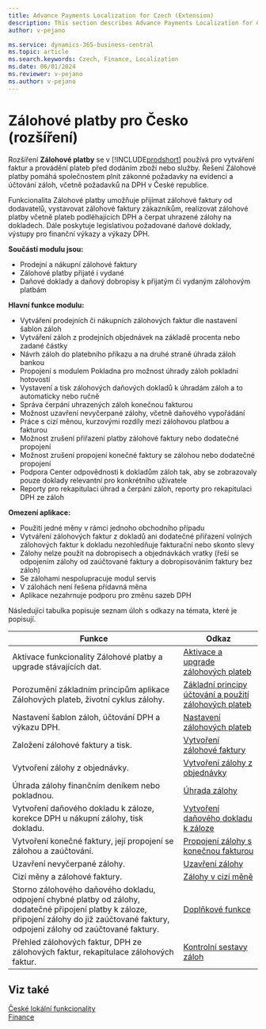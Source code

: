 ```yaml
---
title: Advance Payments Localization for Czech (Extension) 
description: This section describes Advance Payments Localization for Czech extension functionality.
author: v-pejano

ms.service: dynamics-365-business-central
ms.topic: article
ms.search.keywords: Czech, Finance, Localization
ms.date: 06/01/2024
ms.reviewer: v-pejano
ms.author: v-pejano
---
```


# Zálohové platby pro Česko (rozšíření)

Rozšíření **Zálohové platby** se v [!INCLUDE[prodshort](../../includes/prodshort.md)] používá pro vytváření faktur a provádění plateb před dodáním zboží nebo služby. Řešení Zálohové platby pomáhá společnostem plnit zákonné požadavky na evidenci a účtování záloh, včetně požadavků na DPH v České republice.  

Funkcionalita Zálohové platby umožňuje přijímat zálohové faktury od dodavatelů, vystavovat zálohové faktury zákazníkům, realizovat zálohové platby včetně plateb podléhajících DPH a čerpat uhrazené zálohy na dokladech. Dále poskytuje legislativou požadované daňové doklady, výstupy pro finanční výkazy a výkazy DPH.  

**Součástí modulu jsou:**  

- Prodejní a nákupní zálohové faktury
- Zálohové platby přijaté i vydané
- Daňové doklady a daňový dobropisy k přijatým či vydaným zálohovým platbám  

**Hlavní funkce modulu:**  

- Vytváření prodejních či nákupních zálohových faktur dle nastavení šablon záloh
- Vytváření záloh z prodejních objednávek na základě procenta nebo zadané částky
- Návrh záloh do platebního příkazu a na druhé straně úhrada záloh bankou
- Propojení s modulem Pokladna pro možnost úhrady záloh pokladní hotovostí
- Vystavení a tisk zálohových daňových dokladů k úhradám záloh a to automaticky nebo ručně
- Správa čerpání uhrazených záloh konečnou fakturou
- Možnost uzavření nevyčerpané zálohy, včetně daňového vypořádání
- Práce s cizí měnou, kurzovými rozdíly mezi zálohovou platbou a fakturou
- Možnost zrušení přiřazení platby zálohové faktury nebo dodatečné propojení
- Možnost zrušení propojení konečné faktury se zálohou nebo dodatečné propojení
- Podpora Center odpovědnosti k dokladům záloh tak, aby se zobrazovaly pouze doklady relevantní pro konkrétního uživatele
- Reporty pro rekapitulaci úhrad a čerpání záloh, reporty pro rekapitulaci DPH ze záloh  

**Omezení aplikace:**  

- Použití jedné měny v rámci jednoho obchodního případu
- Vytváření zálohových faktur z dokladů ani dodatečné přiřazení volných zálohových faktur k dokladu nezohledňuje fakturační nebo skonto slevy
- Zálohy nelze použít na dobropisech a objednávkách vratky (řeší se odpojením zálohy od zaúčtované faktury a dobropisováním faktury bez záloh)
- Se zálohami nespolupracuje modul servis
- V zálohách není řešena přídavná měna
- Aplikace nezahrnuje podporu pro změnu sazeb DPH  

Následující tabulka popisuje seznam úloh s odkazy na témata, které je popisují.

| Funkce | Odkaz |
| --- | --- |
|Aktivace funkcionality Zálohové platby a upgrade stávajících dat.|[Aktivace a upgrade zálohových plateb](adv-payments-how-to-activate-advance-payments.md)|
|Porozumění základním principům aplikace Zálohových plateb, životní cyklus zálohy. |[Základní principy účtování a použití zálohových plateb](adv-payments-principles.md)|
|Nastavení šablon záloh, účtování DPH a výkazu DPH.|[Nastavení zálohových plateb](adv-payments-how-to-setup-advance-payments.md)|
|Založení zálohové faktury a tisk.|[Vytvoření zálohové faktury](adv-payments-how-to-create-advance-invoice.md)|
|Vytvoření zálohy z objednávky.|[Vytvoření zálohy z objednávky](adv-payments-how-to-create-advance-invoice-from-order.md)|
|Úhrada zálohy finančním deníkem nebo pokladnou.|[Úhrada zálohy](adv-payments-how-to-pay-advance-payment.md)|
|Vytvoření daňového dokladu k záloze, korekce DPH u nákupní zálohy, tisk dokladu.|[Vytvoření daňového dokladu k záloze](adv-payments-how-to-create-tax-document.md)|
|Vytvoření konečné faktury, její propojení se zálohou a zaúčtování.|[Propojení zálohy s konečnou fakturou](adv-payments-how-to-link-invoice.md)|
|Uzavření nevyčerpané zálohy.|[Uzavření zálohy](adv-payments-how-to-close-advance-payment.md)|
|Cizí měny a zálohové faktury.|[Zálohy v cizí měně](adv-payments-foreign-currency.md)|
|Storno zálohového daňového dokladu, odpojení chybné platby od zálohy, dodatečné připojení platby k záloze, připojení zálohy do již zaúčtované faktury, odpojení zálohy od zaúčtované faktury.|[Doplňkové funkce](adv-payments-additional-functions.md)|
|Přehled zálohových faktur, DPH ze zálohových faktur, rekapitulace zálohových faktur.|[Kontrolní sestavy záloh](adv-payments-check-reports.md)|

## Viz také

[České lokální funkcionality](czech-local-functionality.md)  
[Finance](../../finance.md)
